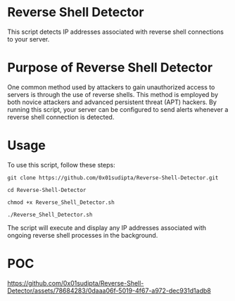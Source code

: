 # Reverse Shell Detector
This script detects IP addresses associated with reverse shell connections to your server.


# Purpose of Reverse Shell Detector
One common method used by attackers to gain unauthorized access to servers is through the use of reverse shells. This method is employed by both novice attackers and advanced persistent threat (APT) hackers. By running this script, your server can be configured to send alerts whenever a reverse shell connection is detected.


# Usage
To use this script, follow these steps:

   
    git clone https://github.com/0x01sudipta/Reverse-Shell-Detector.git
   
    cd Reverse-Shell-Detector
   
    chmod +x Reverse_Shell_Detector.sh
   
    ./Reverse_Shell_Detector.sh

The script will execute and display any IP addresses associated with ongoing reverse shell processes in the background.

# POC

https://github.com/0x01sudipta/Reverse-Shell-Detector/assets/78684283/0daaa06f-5019-4f67-a972-dec931d1adb8



